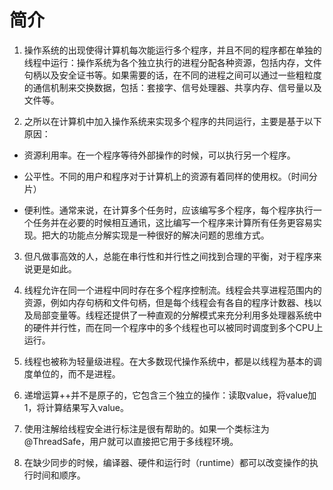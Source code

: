 # 简介

1. 操作系统的出现使得计算机每次能运行多个程序，并且不同的程序都在单独的线程中运行：操作系统为各个独立执行的进程分配各种资源，包括内存，文件句柄以及安全证书等。如果需要的话，在不同的进程之间可以通过一些粗粒度的通信机制来交换数据，包括：套接字、信号处理器、共享内存、信号量以及文件等。

2. 之所以在计算机中加入操作系统来实现多个程序的共同运行，主要是基于以下原因：

  - 资源利用率。在一个程序等待外部操作的时候，可以执行另一个程序。

  - 公平性。不同的用户和程序对于计算机上的资源有着同样的使用权。（时间分片）

  - 便利性。通常来说，在计算多个任务时，应该编写多个程序，每个程序执行一个任务并在必要的时候相互通讯，这比编写一个程序来计算所有任务更容易实现。把大的功能点分解实现是一种很好的解决问题的思维方式。

3. 但凡做事高效的人，总能在串行性和并行性之间找到合理的平衡，对于程序来说更是如此。

4. 线程允许在同一个进程中同时存在多个程序控制流。线程会共享进程范围内的资源，例如内存句柄和文件句柄，但是每个线程会有各自的程序计数器、栈以及局部变量等。线程还提供了一种直观的分解模式来充分利用多处理器系统中的硬件并行性，而在同一个程序中的多个线程也可以被同时调度到多个CPU上运行。

5. 线程也被称为轻量级进程。在大多数现代操作系统中，都是以线程为基本的调度单位的，而不是进程。

6. 递增运算++并不是原子的，它包含三个独立的操作：读取value，将value加1，将计算结果写入value。

7. 使用注解给线程安全进行标注是很有帮助的。如果一个类标注为@ThreadSafe，用户就可以直接把它用于多线程环境。

8. 在缺少同步的时候，编译器、硬件和运行时（runtime）都可以改变操作的执行时间和顺序。
